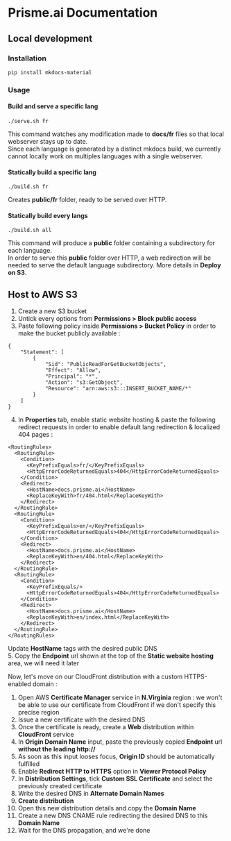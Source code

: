 # Prisme.ai Documentation

## Local development 
### Installation
```
pip install mkdocs-material
```

### Usage

#### Build and serve a specific lang
```
./serve.sh fr
```
This command watches any modification made to **docs/fr** files so that local webserver stays up to date.   
Since each language is generated by a distinct mkdocs build, we currently cannot locally work on multiples languages with a single webserver.  

#### Statically build a specific lang
```
./build.sh fr
```
Creates **public/fr** folder, ready to be served over HTTP.  

#### Statically build every langs
```
./build.sh all
```

This command will produce a **public** folder containing a subdirectory for each language.  
In order to serve this **public** folder over HTTP, a web redirection will be needed to serve the default language subdirectory. More details in **Deploy on S3**.  

## Host to AWS S3
1. Create a new S3 bucket
2. Untick every options from **Permissions > Block public access**
3. Paste following policy inside **Permissions > Bucket Policy** in order to make the bucket publicly available :
```
{
    "Statement": [
        {
            "Sid": "PublicReadForGetBucketObjects",
            "Effect": "Allow",
            "Principal": "*",
            "Action": "s3:GetObject",
            "Resource": "arn:aws:s3:::INSERT_BUCKET_NAME/*"
        }
    ]
}
```
4. In **Properties** tab, enable static website hosting & paste the following redirect requests in order to enable default lang redirection & localized 404 pages :
```
<RoutingRules>
  <RoutingRule>
    <Condition>
      <KeyPrefixEquals>fr/</KeyPrefixEquals>
      <HttpErrorCodeReturnedEquals>404</HttpErrorCodeReturnedEquals>
    </Condition>
    <Redirect>
      <HostName>docs.prisme.ai</HostName>
      <ReplaceKeyWith>fr/404.html</ReplaceKeyWith>
    </Redirect>
  </RoutingRule>
  <RoutingRule>
    <Condition>
      <KeyPrefixEquals>en/</KeyPrefixEquals>
      <HttpErrorCodeReturnedEquals>404</HttpErrorCodeReturnedEquals>
    </Condition>
    <Redirect>
      <HostName>docs.prisme.ai</HostName>
      <ReplaceKeyWith>en/404.html</ReplaceKeyWith>
    </Redirect>
  </RoutingRule>
  <RoutingRule>
    <Condition>
      <KeyPrefixEquals/>
      <HttpErrorCodeReturnedEquals>404</HttpErrorCodeReturnedEquals>
    </Condition>
    <Redirect>
      <HostName>docs.prisme.ai</HostName>
      <ReplaceKeyWith>en/index.html</ReplaceKeyWith>
    </Redirect>
  </RoutingRule>
</RoutingRules>
```
Update **HostName** tags with the desired public DNS  
5. Copy the **Endpoint** url shown at the top of the **Static website hosting** area, we will need it later

Now, let's move on our CloudFront distribution with a custom HTTPS-enabled domain :
1. Open AWS **Certificate Manager** service in **N.Virginia** region : we won't be able to use our certificate from CloudFront if we don't specify this precise region
2. Issue a new certificate with the desired DNS
3. Once the certificate is ready, create a **Web** distribution within **CloudFront** service
4. In **Origin Domain Name** input, paste the previously copied **Endpoint** url **without the leading http://**
5. As soon as this input looses focus, **Origin ID** should be automatically fulfilled
6. Enable **Redirect HTTP to HTTPS** option in **Viewer Protocol Policy**
7. In **Distribution Settings**, tick **Custom SSL Certificate** and select the previously created certificate
8. Write the desired DNS in **Alternate Domain Names**  
9. **Create distribution**
10. Open this new distribution details and copy the **Domain Name**
11. Create a new DNS CNAME rule redirecting the desired DNS to this **Domain Name**
12. Wait for the DNS propagation, and we're done
